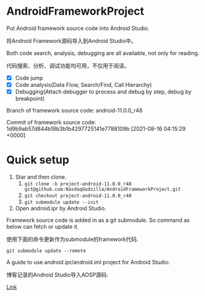 # AndroidFrameworkProject
Put Android framework source code into Android Studio.

将Android Framework源码导入到Android Studio中。

Both code search, analysis, debugging are all available, not only for reading.

代码搜索、分析、调试功能均可用，不仅用于阅读。

- [x] Code jump
- [x] Code analysis(Data Flow, Search/Find, Call Hierarchy)
- [x] Debugging(Attach debugger to process and debug by step, debug by breakpoint)

Branch of framework source code: android-11.0.0_r48

Commit of framework source code: 1d9b9ab57d844b18b3b1b4297725141e7788109b [2021-08-16 04:15:29 +0000]

# Quick setup
1. Star and then clone.
    1. `git clone -b project-android-11.0.0_r48 git@github.com:NasdaqGodzilla/AndroidFrameworkProject.git`
    2. `git checkout project-android-11.0.0_r48`
    3. `git submodule update --init`
2. Open android.ipr by Android Studio.

Framework source code is added in as a git submodule. So command as below can fetch or update it.

使用下面的命令更新作为submodule的framework代码.

```
git submodule update --remote
```

A guide to use android.ipr/android.iml project for Android Studio:

博客记录的Android Studio导入AOSP源码:

[Link](https://nasdaqgodzilla.github.io/2022/06/28/Android-Studio%E5%AF%BC%E5%85%A5AOSP%E7%B3%BB%E7%BB%9F%E6%BA%90%E7%A0%81/)

